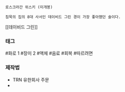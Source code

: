 


```
로스크라간 위스키 (미개봉)

침묵의 집의 8대 사서인 데이비드 그린 경이 가장 좋아했던 술이다.
```


[[데이비드 그린]]

### 태그

#화로 1
#장미 2
#액체 
#음료 
#회복 
#따르려면 

### 제작법


* TRN 유한회사 주문
*